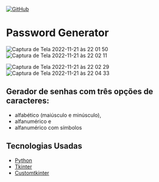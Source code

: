 [![GitHub](https://img.shields.io/github/license/franciscocezar/password_generator)](https://github.com/franciscocezar/password_generator/blob/main/LICENSE)

# Password Generator

![Captura de Tela 2022-11-21 às 22 01 50](https://user-images.githubusercontent.com/102926017/203189165-a14a097c-7797-42f4-b3fd-87186cc59c18.png)          ![Captura de Tela 2022-11-21 às 22 02 11](https://user-images.githubusercontent.com/102926017/203189175-c2e55bc2-d70e-44b8-b66e-ad8fc099111c.png)

![Captura de Tela 2022-11-21 às 22 02 29](https://user-images.githubusercontent.com/102926017/203189187-deb74a1b-a7a6-45f4-88f6-272fc7c66bf0.png)          ![Captura de Tela 2022-11-21 às 22 04 33](https://user-images.githubusercontent.com/102926017/203189340-4d471506-9176-4c58-997e-5963815af60f.png)
##

## Gerador de senhas com três opções de caracteres: 
  - alfabético (maiúsculo e minúsculo), 
  - alfanumérico e 
  - alfanumérico com símbolos

## Tecnologias Usadas

* [Python](https://www.python.org/)
* [Tkinter](https://docs.python.org/3/library/tkinter.html)
* [Customtkinter](https://pypi.org/project/customtkinter/0.3/)
